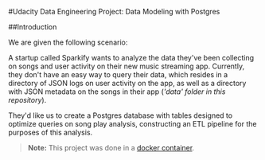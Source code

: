 #Udacity Data Engineering Project: Data Modeling with Postgres

##Introduction

We are given the following scenario:

A startup called Sparkify wants to analyze the data they've been collecting on songs and user activity on their new music streaming app. Currently, they don't have an easy way to query their data, which resides in a directory of JSON logs on user activity on the app, as well as a directory with JSON metadata on the songs in their app (*'data' folder in this repository*).

They'd like us to create a Postgres database with tables designed to optimize queries on song play analysis, constructing an ETL pipeline for the purposes of this analysis.

> **Note:** This project was done in a [docker container](https://github.com/tikhonova/project-postgres/blob/master/README.md).
